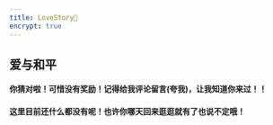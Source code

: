 ```yaml
---
title: LoveStory🍒
encrypt: true
---
```


## 爱与和平

#### 你猜对啦！可惜没有奖励！记得给我评论留言(夸我)，让我知道你来过！！

#### 这里目前还什么都没有呢！也许你哪天回来逛逛就有了也说不定哦！
